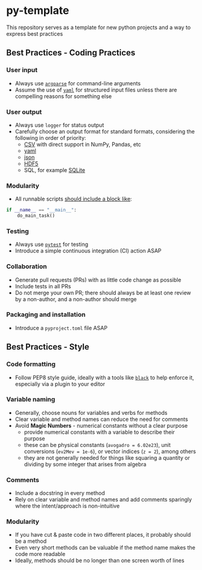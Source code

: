 # py-template
This repository serves as a template for new python projects and a way to express best practices

## Best Practices - Coding Practices

### User input
* Always use [`argparse`](https://docs.python.org/3/library/argparse.html) for command-line arguments
* Assume the use of [`yaml`](https://python.land/data-processing/python-yaml) for structured input files unless there are compelling reasons for something else

### User output
* Always use `logger` for status output
* Carefully choose an output format for standard formats, considering the following in order of priority:
    * [CSV](https://docs.python.org/3/library/csv.html) with direct support in NumPy, Pandas, etc
    * [yaml](https://python.land/data-processing/python-yaml)
    * [json](https://docs.python.org/3/library/json.html)
    * [HDF5](https://www.h5py.org/)
    * SQL, for example [SQLite](https://docs.python.org/3/library/sqlite3.html)

### Modularity
* All runnable scripts [should include a block like](https://stackoverflow.com/questions/419163/what-does-if-name-main-do):

``` python
if __name__ == "__main__":
    do_main_task()
```

### Testing
* Always use [`pytest`](https://docs.pytest.org/en/8.2.x/) for testing
* Introduce a simple continuous integration (CI) action ASAP

### Collaboration
* Generate pull requests (PRs) with as little code change as possible
* Include tests in all PRs
* Do not merge your own PR; there should always be at least one review by a
  non-author, and a non-author should merge

### Packaging and installation
* Introduce a `pyproject.toml` file ASAP

## Best Practices - Style

### Code formatting
* Follow PEP8 style guide, ideally with a tools like
  [`black`](https://pypi.org/project/black/) to help enforce it, especially via
  a plugin to your editor

### Variable naming
* Generally, choose nouns for variables and verbs for methods
* Clear variable and method names can reduce the need for comments
* Avoid **Magic Numbers** - numerical constants without a clear purpose
    * provide numerical constants with a variable to describe their purpose
    * these can be physical constants (`avogadro = 6.02e23`), unit conversions
      (`ev2Mev = 1e-6`), or vector indices (`z = 2`), among others
    * they are not generally needed for things like squaring a quantity or
      dividing by some integer that arises from algebra

### Comments
* Include a docstring in every method
* Rely on clear variable and method names and add comments sparingly where the
  intent/approach is non-intuitive

### Modularity
* If you have cut & paste code in two different places, it probably should be a
  method
* Even very short methods can be valuable if the method name makes the code more
  readable
* Ideally, methods should be no longer than one screen worth of lines
